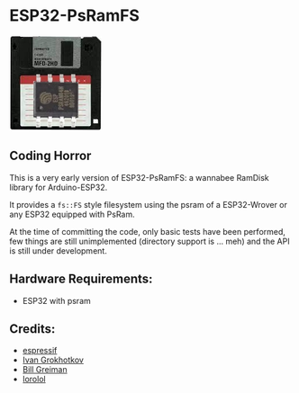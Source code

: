 # ESP32-PsRamFS


![](extras/logo.jpeg)


Coding Horror
-------------

This is a very early version of ESP32-PsRamFS: a wannabee RamDisk library for Arduino-ESP32.

It provides a `fs::FS` style filesystem using the psram of a ESP32-Wrover or any ESP32 equipped with PsRam.

At the time of committing the code, only basic tests have been performed, few things are still unimplemented (directory support is ... meh) and the API is still under development.


Hardware Requirements:
---------------------

- ESP32 with psram



Credits:
--------

- [espressif](https://github.com/espressif)
- [Ivan Grokhotkov](https://github.com/igrr)
- [Bill Greiman](https://github.com/greiman/RamDisk)
- [lorolol](https://github.com/lorol)



